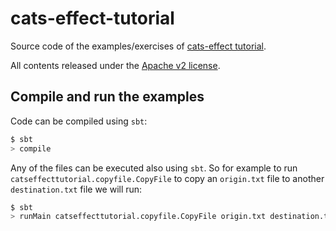 cats-effect-tutorial
====================

Source code of the examples/exercises of [cats-effect
tutorial](https://typelevel.org/cats-effect/docs/tutorial).

All contents released under the [Apache v2 license](https://www.apache.org/licenses/LICENSE-2.0).

Compile and run the examples
----------------------------
Code can be compiled using `sbt`:
```bash
$ sbt
> compile
```

Any of the files can be executed also using `sbt`. So for example to run
`catseffecttutorial.copyfile.CopyFile` to copy an `origin.txt` file to another
`destination.txt` file we will run:
```bash
$ sbt
> runMain catseffecttutorial.copyfile.CopyFile origin.txt destination.txt
```
